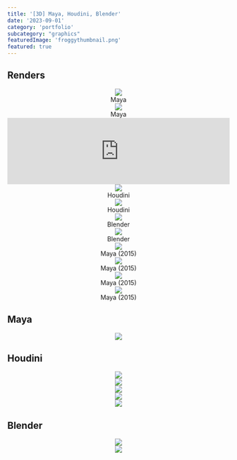 ```yaml
---
title: '[3D] Maya, Houdini, Blender'
date: '2023-09-01'
category: 'portfolio'
subcategory: "graphics"
featuredImage: 'froggythumbnail.png'
featured: true
---
```


## Renders

<figure style="display: block; margin: 0 auto; text-align: center">
<img src="maya3.jpg">
<figcaption>Maya</figcaption>
</figure>

<figure style="display: block; margin: 0 auto; text-align: center">
<img src="maya4.jpg">
<figcaption>Maya</figcaption>
</figure>

<iframe width="100%" height="auto" src="https://www.youtube.com/embed/Cx2OjNhi1ys?si=kFlT1zW25E0rXQ2z" title="YouTube video player" frameborder="0" allow="accelerometer; autoplay; clipboard-write; encrypted-media; gyroscope; picture-in-picture; web-share" allowfullscreen></iframe>

<figure style="display: block; margin: 0 auto; text-align: center">
<img src="beginner.mantra1.0030.jpeg">
<figcaption>Houdini</figcaption>
</figure>

<figure style="display: block; margin: 0 auto; text-align: center">
<img src="houdini-5-mantra.jpeg">
<figcaption>Houdini</figcaption>
</figure>

<figure style="display: block; margin: 0 auto; text-align: center">
<img src="froggy_tutorial_render.png">
<figcaption>Blender</figcaption>
</figure>

<figure style="display: block; margin: 0 auto; text-align: center">
<img src="donut-6-render.png">
<figcaption>Blender</figcaption>
</figure>

<figure style="display: block; margin: 0 auto; text-align: center">
<img src="maya-old.png">
<figcaption>Maya (2015)</figcaption>
</figure>

<figure style="display: block; margin: 0 auto; text-align: center">
<img src="maya-old2.png">
<figcaption>Maya (2015)</figcaption>
</figure>

<figure style="display: block; margin: 0 auto; text-align: center">
<img src="maya-old4.png">
<figcaption>Maya (2015)</figcaption>
</figure>

<figure style="display: block; margin: 0 auto; text-align: center">
<img src="maya-old5.png">
<figcaption>Maya (2015)</figcaption>
</figure>


## Maya

<figure style="display: block; margin: 0 auto; text-align: center">
<img src="maya-1.png">
<figcaption> </figcaption>
</figure>


## Houdini

<figure style="display: block; margin: 0 auto; text-align: center">
<img src="houdini-1.png">
<figcaption> </figcaption>
</figure>

<figure style="display: block; margin: 0 auto; text-align: center">
<img src="houdini-2.png">
<figcaption> </figcaption>
</figure>

<figure style="display: block; margin: 0 auto; text-align: center">
<img src="houdini-node3.png">
<figcaption> </figcaption>
</figure>

<figure style="display: block; margin: 0 auto; text-align: center">
<img src="houdini-node4.png">
<figcaption> </figcaption>
</figure>

<figure style="display: block; margin: 0 auto; text-align: center">
<img src="houdini-node5.png">
<figcaption> </figcaption>
</figure>

## Blender

<figure style="display: block; margin: 0 auto; text-align: center">
<img src="donut-7-texturepaint.png">
<figcaption> </figcaption>
</figure>

<figure style="display: block; margin: 0 auto; text-align: center">
<img src="donut-7-texturepaint-2.png">
<figcaption> </figcaption>
</figure>